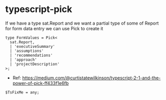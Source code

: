# typescript-pick

If we have a type sat.Report and we want a partial type of some of Report for form data entry we can use Pick to create it

```
type FormValues = Pick<
  sat.Report,
  | 'executiveSummary'
  | 'assumptions'
  | 'recommendations'
  | 'approach'
  | 'projectDescription'
>;
```

- Ref: https://medium.com/@curtistatewilkinson/typescript-2-1-and-the-power-of-pick-ff433f1e6fb

```
$TsFixMe = any;
```

